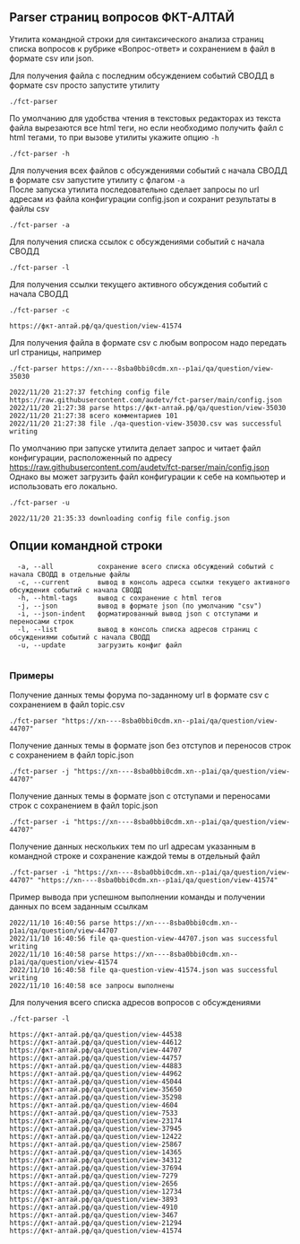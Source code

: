 ## Parser страниц вопросов ФКТ-АЛТАЙ
Утилита командной строки для синтаксического анализа страниц списка вопросов к рубрике «Вопрос-ответ» и сохранением в файл в формате csv или json.

Для получения файла с последним обсуждением событий СВОДД в формате csv просто запустите утилиту<br>
```
./fct-parser 
```

По умолчанию для удобства чтения в текстовых редакторах из текста файла вырезаются все html теги, но если необходимо получить файл с html тегами, то при вызове утилиты укажите опцию `-h`
```
./fct-parser -h 
```

Для получения всех файлов с обсуждениями событий с начала СВОДД в формате csv запустите утилиту с флагом `-a`<br>
После запуска утилита последовательно сделает запросы по url адресам из файла конфигурации config.json и сохранит результаты в файлы csv
```
./fct-parser -a
```

Для получения списка ссылок с обсуждениями событий с начала СВОДД
```
./fct-parser -l
```

Для получения ссылки текущего активного обсуждения событий с начала СВОДД
```
./fct-parser -с
```
```
https://фкт-алтай.рф/qa/question/view-41574
```

Для получения файла в формате csv с любым вопросом надо передать url страницы, например
```
./fct-parser https://xn----8sba0bbi0cdm.xn--p1ai/qa/question/view-35030
```

```
2022/11/20 21:27:37 fetching config file https://raw.githubusercontent.com/audetv/fct-parser/main/config.json
2022/11/20 21:27:38 parse https://фкт-алтай.рф/qa/question/view-35030
2022/11/20 21:27:38 всего комментариев 101
2022/11/20 21:27:38 file ./qa-question-view-35030.csv was successful writing
```
По умолчанию при запуске утилита делает запрос и читает файл конфигурации, расположенный по адресу https://raw.githubusercontent.com/audetv/fct-parser/main/config.json
Однако вы может загрузить файл конфигурации к себе на компьютер и использовать его локально.
```
./fct-parser -u
```
```
2022/11/20 21:35:33 downloading config file config.json
```

Опции командной строки
----------------------

```
  -a, --all           сохранение всего списка обсуждений событий с начала СВОДД в отдельные файлы
  -c, --current       вывод в консоль адреса ссылки текущего активного обсуждения событий с начала СВОДД
  -h, --html-tags     вывод с сохранение с html тегов
  -j, --json          вывод в формате json (по умолчанию "csv")
  -i, --json-indent   форматированный вывод json с отступами и переносами строк
  -l, --list          вывод в консоль списка адресов страниц с обсуждениями событий с начала СВОДД
  -u, --update        загрузить конфиг файл
 
```

### Примеры

Получение данных темы форума по-заданному url в формате csv с сохранением в файл topic.csv

``` 
./fct-parser "https://xn----8sba0bbi0cdm.xn--p1ai/qa/question/view-44707"
```

Получение данных темы в формате json без отступов и переносов строк с сохранением в файл topic.json
``` 
./fct-parser -j "https://xn----8sba0bbi0cdm.xn--p1ai/qa/question/view-44707"
```

Получение данных темы в формате json с отступами и переносами строк с сохранением в файл topic.json
``` 
./fct-parser -i "https://xn----8sba0bbi0cdm.xn--p1ai/qa/question/view-44707"
```

Получение данных нескольких тем по url адресам указанным в командной строке и сохранение каждой темы в отдельный файл 
```
./fct-parser -i "https://xn----8sba0bbi0cdm.xn--p1ai/qa/question/view-44707" "https://xn----8sba0bbi0cdm.xn--p1ai/qa/question/view-41574"
```
Пример вывода при успешном выполнении команды и получении данных по всем заданным ссылкам
```
2022/11/10 16:40:56 parse https://xn----8sba0bbi0cdm.xn--p1ai/qa/question/view-44707
2022/11/10 16:40:56 file qa-question-view-44707.json was successful writing
2022/11/10 16:40:58 parse https://xn----8sba0bbi0cdm.xn--p1ai/qa/question/view-41574
2022/11/10 16:40:58 file qa-question-view-41574.json was successful writing
2022/11/10 16:40:58 все запросы выполнены
```

Для получения всего списка адресов вопросов с обсуждениями
```
./fct-parser -l
```

```
https://фкт-алтай.рф/qa/question/view-44538
https://фкт-алтай.рф/qa/question/view-44612
https://фкт-алтай.рф/qa/question/view-44707
https://фкт-алтай.рф/qa/question/view-44757
https://фкт-алтай.рф/qa/question/view-44883
https://фкт-алтай.рф/qa/question/view-44962
https://фкт-алтай.рф/qa/question/view-45044
https://фкт-алтай.рф/qa/question/view-35650
https://фкт-алтай.рф/qa/question/view-35298
https://фкт-алтай.рф/qa/question/view-4604
https://фкт-алтай.рф/qa/question/view-7533
https://фкт-алтай.рф/qa/question/view-23174
https://фкт-алтай.рф/qa/question/view-37945
https://фкт-алтай.рф/qa/question/view-12422
https://фкт-алтай.рф/qa/question/view-25867
https://фкт-алтай.рф/qa/question/view-14365
https://фкт-алтай.рф/qa/question/view-34312
https://фкт-алтай.рф/qa/question/view-37694
https://фкт-алтай.рф/qa/question/view-7279
https://фкт-алтай.рф/qa/question/view-2656
https://фкт-алтай.рф/qa/question/view-12734
https://фкт-алтай.рф/qa/question/view-3893
https://фкт-алтай.рф/qa/question/view-4910
https://фкт-алтай.рф/qa/question/view-3467
https://фкт-алтай.рф/qa/question/view-21294
https://фкт-алтай.рф/qa/question/view-41574
```